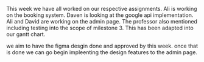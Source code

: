 
This week we have all worked on our respective assignments.
Ali is working on the booking system. Daven is looking at the google api implementation. Ali and David are working on the admin page. The professor also mentioned including testing into the scope of milestone 3. This has been adapted into our gantt chart. 

we aim to have the figma desgin done and approved by this week. once that is done we can go begin impleenting the design features to the admin page.